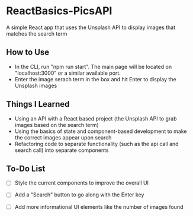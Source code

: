 # ReactBasics-PicsAPI
A simple React app that uses the Unsplash API to display images that matches the search term

## How to Use
* In the CLI, run "npm run start". The main page will be located on "localhost:3000" or a similar available port.
* Enter the image serach term in the box and hit Enter to display the Unsplash images

## Things I Learned
* Using an API with a React based project (the Unsplash API to grab images based on the search term)
* Using the basics of state and component-based development to make the correct images appear upon search
* Refactoring code to separate functionality (such as the api call and search call) into separate components

## To-Do List
- [ ] Style the current components to improve the overall UI
- [ ] Add a "Search" button to go along with the Enter key
- [ ] Add more informational UI elements like the number of images found



